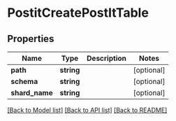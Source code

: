 # PostitCreatePostItTable

## Properties
Name | Type | Description | Notes
------------ | ------------- | ------------- | -------------
**path** | **string** |  | [optional] 
**schema** | **string** |  | [optional] 
**shard_name** | **string** |  | [optional] 

[[Back to Model list]](../README.md#documentation-for-models) [[Back to API list]](../README.md#documentation-for-api-endpoints) [[Back to README]](../README.md)


